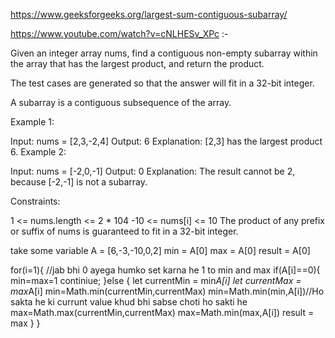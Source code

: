 https://www.geeksforgeeks.org/largest-sum-contiguous-subarray/

https://www.youtube.com/watch?v=cNLHESv_XPc :-



Given an integer array nums, find a contiguous non-empty subarray within the array that has the largest product, and return the product.

The test cases are generated so that the answer will fit in a 32-bit integer.

A subarray is a contiguous subsequence of the array.

 

Example 1:

Input: nums = [2,3,-2,4]
Output: 6
Explanation: [2,3] has the largest product 6.
Example 2:

Input: nums = [-2,0,-1]
Output: 0
Explanation: The result cannot be 2, because [-2,-1] is not a subarray.
 

Constraints:

1 <= nums.length <= 2 * 104
-10 <= nums[i] <= 10
The product of any prefix or suffix of nums is guaranteed to fit in a 32-bit integer.




take some variable 
A = [6,-3,-10,0,2]
min = A[0]
max = A[0]
result = A[0]

for(i=1){
    //jab bhi 0 ayega humko set karna he 1 to min and max 
    if(A[i]==0){
        min=max=1
        continiue;
    }else {
        let currentMin = min*A[i]
        let currentMax = max*A[i]
        min=Math.min(currentMin,currentMax)
        min=Math.min(min,A[i])//Ho sakta he ki currunt value khud bhi sabse choti ho sakti he 
        max=Math.max(currentMin,currentMax)
        max=Math.min(max,A[i])
        result = max
    }
}